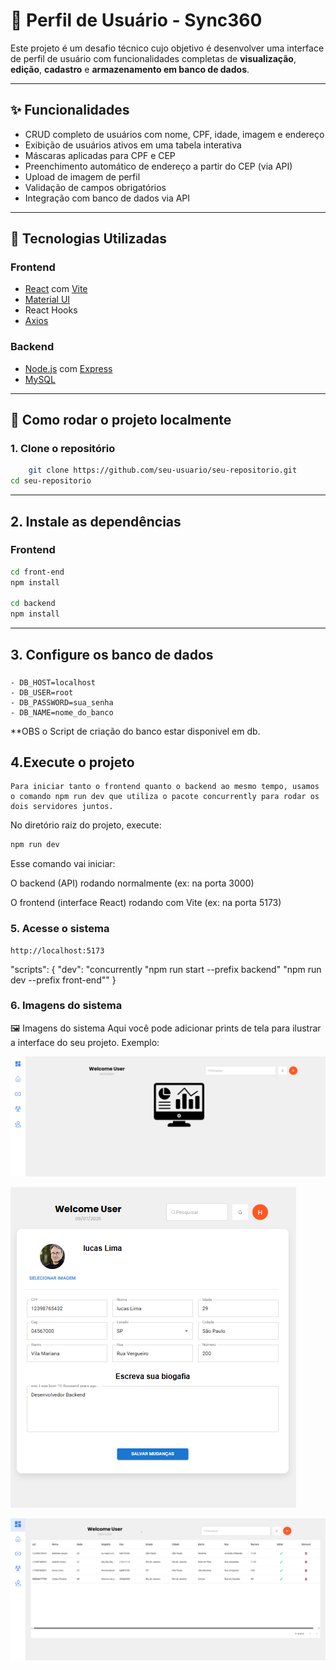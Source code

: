 # 👤 Perfil de Usuário - Sync360

Este projeto é um desafio técnico cujo objetivo é desenvolver uma interface de perfil de usuário com funcionalidades completas de **visualização**, **edição**, **cadastro** e **armazenamento em banco de dados**.

---

## ✨ Funcionalidades

- CRUD completo de usuários com nome, CPF, idade, imagem e endereço
- Exibição de usuários ativos em uma tabela interativa
- Máscaras aplicadas para CPF e CEP
- Preenchimento automático de endereço a partir do CEP (via API)
- Upload de imagem de perfil
- Validação de campos obrigatórios
- Integração com banco de dados via API

---

## 🧰 Tecnologias Utilizadas

### Frontend

- [React](https://reactjs.org/) com [Vite](https://vitejs.dev/)
- [Material UI](https://mui.com/)
- React Hooks
- [Axios](https://axios-http.com/)

### Backend

- [Node.js](https://nodejs.org/) com [Express](https://expressjs.com/)
- [MySQL](https://www.mysql.com/)

---

## 🚀 Como rodar o projeto localmente

### 1. Clone o repositório

```bash
    git clone https://github.com/seu-usuario/seu-repositorio.git
cd seu-repositorio
```

---

## 2. Instale as dependências

### Frontend

```bash
cd front-end
npm install

cd backend
npm install

```

---

## 3. Configure os banco de dados

###

    - DB_HOST=localhost  
    - DB_USER=root
    - DB_PASSWORD=sua_senha
    - DB_NAME=nome_do_banco

\*\*OBS o Script de criação do banco estar disponivel em db.

## 4.Execute o projeto

    Para iniciar tanto o frontend quanto o backend ao mesmo tempo, usamos o comando npm run dev que utiliza o pacote concurrently para rodar os dois servidores juntos.

No diretório raiz do projeto, execute:

```bash
npm run dev
```

Esse comando vai iniciar:

O backend (API) rodando normalmente (ex: na porta 3000)

O frontend (interface React) rodando com Vite (ex: na porta 5173)

### 5. Acesse o sistema
    http://localhost:5173

"scripts": {
  "dev": "concurrently \"npm run start --prefix backend\" \"npm run dev --prefix front-end\""
}

### 6. Imagens do sistema
🖼️ Imagens do sistema
Aqui você pode adicionar prints de tela para ilustrar a interface do seu projeto. Exemplo:



![Tela inicial](screenShots/tela_inicial.png)

![Tela de Cadastro](screenShots/cadastro.png)

![Tela de Listagem](screenShots/listagem.png)